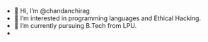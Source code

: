 - 👋 Hi, I’m @chandanchirag
- 👀 I’m interested in programming languages and Ethical Hacking.
- 🌱 I’m currently pursuing B.Tech from LPU.
-

<!---
chandanchirag11812444/chandanchirag11812444 is a ✨ special ✨ repository because its `README.md` (this file) appears on your GitHub profile.
You can click the Preview link to take a look at your changes.
--->
